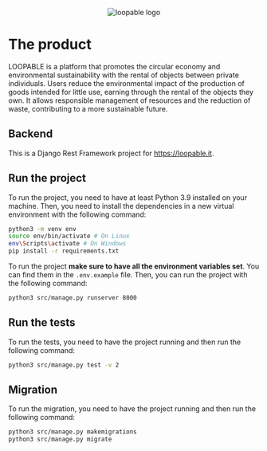 <p style="text-align: center;">
  <img alt="loopable logo" src="https://user-images.githubusercontent.com/32592671/229338661-84ae1264-a7e0-4205-b584-10b56f0d9382.png" />
</p>

# The product
LOOPABLE is a platform that promotes the circular economy and environmental sustainability with the rental of objects between private individuals. Users reduce the environmental impact of the production of goods intended for little use, earning through the rental of the objects they own. It allows responsible management of resources and the reduction of waste, contributing to a more sustainable future.

## Backend
This is a Django Rest Framework project for https://loopable.it.

## Run the project
To run the project, you need to have at least Python 3.9 installed on your machine. 
Then, you need to install the dependencies in a new virtual environment with the following command:
```bash
python3 -m venv env
source env/bin/activate # On Linux
env\Scripts\activate # On Windows
pip install -r requirements.txt
```

To run the project **make sure to have all the environment variables set**. You can find them in the `.env.example` file. 
Then, you can run the project with the following command:
```bash
python3 src/manage.py runserver 8000
```

## Run the tests
To run the tests, you need to have the project running and then run the following command:
```bash
python3 src/manage.py test -v 2
```

## Migration
To run the migration, you need to have the project running and then run the following command:
```bash
python3 src/manage.py makemigrations
python3 src/manage.py migrate
```
